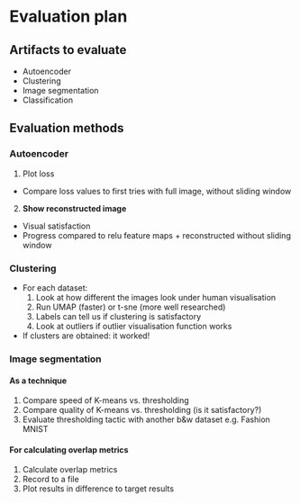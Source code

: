 # Evaluation plan

## Artifacts to evaluate

* Autoencoder
* Clustering
* Image segmentation
* Classification

## Evaluation methods

### Autoencoder

1. Plot loss
  * Compare loss values to first tries with full image, without sliding window
2. **Show reconstructed image** 
  * Visual satisfaction
  * Progress compared to relu feature maps + reconstructed without sliding window

### Clustering

* For each dataset:
  1. Look at how different the images look under human visualisation
  2. Run UMAP (faster) or t-sne (more well researched)
  3. Labels can tell us if clustering is satisfactory
  4. Look at outliers if outlier visualisation function works
* If clusters are obtained: it worked!

### Image segmentation

#### As a technique
1. Compare speed of K-means vs. thresholding
2. Compare quality of K-means vs. thresholding (is it satisfactory?)
3. Evaluate thresholding tactic with another b&w dataset e.g. Fashion MNIST

#### For calculating overlap metrics

1. Calculate overlap metrics
2. Record to a file
3. Plot results in difference to target results
